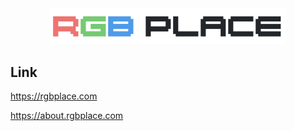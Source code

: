 <div align="center">
  <img alt="RGB Place" src="/assets/image/RGB_place.png" width="75%">
</div>

## Link

<a href='https://rgbplace.com' target='_blank'>https://rgbplace.com</a>

<a href='https://about.rgbplace.com' target='_blank'>https://about.rgbplace.com</a>

